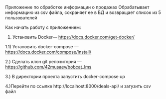 Приложение по обработке информации о продажах
Обрабатывает информацию из csv файла, сохраняет ее в БД и возвращает список из 5 пользователей


Как начать работу с приложением:

1) Установить Docker— https://docs.docker.com/get-docker/

1.1) Установить docker-compose — https://docs.docker.com/compose/install/

2.) Сделать клон git репозитория — https://github.com/42musaev/bobcat_lms

3.) В директории проекта запустить docker-compose up

4.)Перейти по ссылке http://localhost:8000/deals-api/ и загузить csv файл


